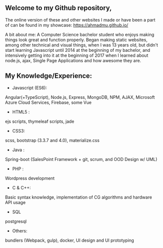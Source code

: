 ## Welcome to my Github repository, 
The online version of these and other websites I made or have been a part of can be found in my showcase:
https://ahmadmu.github.io/

A bit about me:
A Computer Science bachelor student who enjoys making things look great and function properly. Began making static websites, among other technical and visual things, when I was 13 years old, but didn't start learning Javascript until 2014 at the beginning of my bachelor, and intensively getting into it at the beginning of 2017 when I learned about node.js, ajax, Single Page Applications and how awesome they are. 

## My Knowledge/Experience:

- Javascript (ES6):    

Angular(+TypeScript), Node.js, Express, MongoDB, NPM, AJAX, Microsoft Azure Cloud Services, Firebase, some Vue

- HTML5 : 

ejs scripts, thymeleaf scripts, jade 

- CSS3: 

scss, bootstrap (3.3.7 and 4.0), materialize.css

- Java  :   

Spring-boot (SalesPoint Framework + git, scrum, and OOD Design w/ UML) 

- PHP :

Wordpress development

- C & C++:   

Basic syntax knowledge, implementation of CG algorithms and hardware API usage  

- SQL

postgresql

- Others:

bundlers (Webpack, gulp), docker, UI design and UI prototyping
